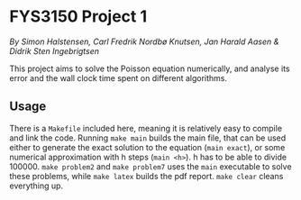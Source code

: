 # FYS3150 Project 1
*By Simon Halstensen, Carl Fredrik Nordbø Knutsen, Jan Harald Aasen & Didrik Sten Ingebrigtsen*


This project aims to solve the Poisson equation numerically, and analyse its error and the wall clock time spent on different algorithms.

## Usage
There is a `Makefile` included here, meaning it is relatively easy to compile and link the code. Running `make main` builds the main file, that can be used either to generate the exact solution to the equation (`main exact`), or some numerical approximation with h steps (`main <h>`). h has to be able to divide 100000. `make problem2` and `make problem7` uses the `main` executable to solve these problems, while `make latex` builds the pdf report. `make clear` cleans everything up.

